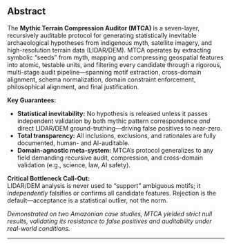 ## Abstract

The **Mythic Terrain Compression Auditor (MTCA)** is a seven-layer, recursively auditable protocol for generating statistically inevitable archaeological hypotheses from indigenous myth, satellite imagery, and high-resolution terrain data (LIDAR/DEM).
MTCA operates by extracting symbolic “seeds” from myth, mapping and compressing geospatial features into atomic, testable units, and filtering every candidate through a rigorous, multi-stage audit pipeline—spanning motif extraction, cross-domain alignment, schema normalization, domain constraint enforcement, philosophical alignment, and final justification.

**Key Guarantees:**

- **Statistical inevitability:** No hypothesis is released unless it passes independent validation by both mythic pattern correspondence _and_ direct LIDAR/DEM ground-truthing—driving false positives to near-zero.
- **Total transparency:** All inclusions, exclusions, and rationales are fully documented, human- and AI-auditable.
- **Domain-agnostic meta-system:** MTCA’s protocol generalizes to any field demanding recursive audit, compression, and cross-domain validation (e.g., science, law, AI safety).

**Critical Bottleneck Call-Out:**  
LIDAR/DEM analysis is never used to “support” ambiguous motifs; it _independently_ falsifies or confirms all candidate features. Rejection is the default—acceptance is a statistical outlier, not the norm.

*Demonstrated on two Amazonian case studies, MTCA yielded strict null results, validating its resistance to false positives and auditability under real-world conditions.*

---
